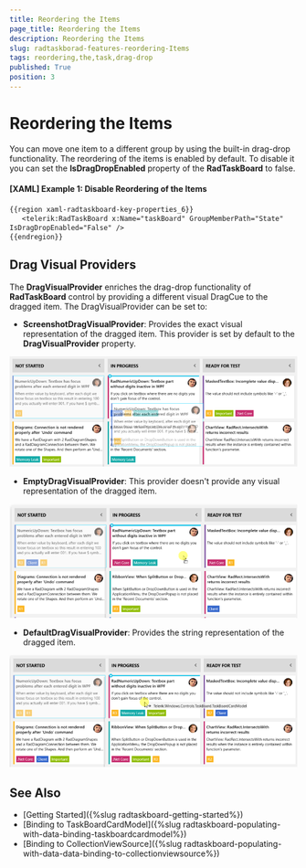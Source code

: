 ```yaml
---
title: Reordering the Items
page_title: Reordering the Items
description: Reordering the Items
slug: radtaskborad-features-reordering-Items
tags: reordering,the,task,drag-drop
published: True
position: 3
---
```


# Reordering the Items

You can move one item to a different group by using the built-in drag-drop functionality. The reordering of the items is enabled by default. To disable it you can set the __IsDragDropEnabled__ property of the __RadTaskBoard__ to false.

#### __[XAML] Example 1: Disable Reordering of the Items__
	{{region xaml-radtaskboard-key-properties_6}}
	   <telerik:RadTaskBoard x:Name="taskBoard" GroupMemberPath="State" IsDragDropEnabled="False" />
	{{endregion}}
	
## Drag Visual Providers

The __DragVisualProvider__ enriches the drag-drop functionality of __RadTaskBoard__ control by providing a different visual DragCue to the dragged item. The DragVisualProvider can be set to:

* __ScreenshotDragVisualProvider__: Provides the exact visual representation of the dragged item. This provider is set by default to the __DragVisualProvider__ property.

![radtaskborad features dragdrop 1](images/taskboard-screenshot-drag-visual.PNG)

* __EmptyDragVisualProvider__: This provider doesn't provide any visual representation of the dragged item.

![radtaskborad features dragdrop 2](images/taskboard-empty-drag-visual.PNG)

* __DefaultDragVisualProvider__: Provides the string representation of the dragged item.

![radtaskborad features dragdrop 3](images/taskboard-defaultstring-drag-visual.PNG)

## See Also
 * [Getting Started]({%slug radtaskboard-getting-started%})
 * [Binding to TaskBoardCardModel]({%slug radtaskboard-populating-with-data-binding-taskboardcardmodel%})
 * [Binding to CollectionViewSource]({%slug radtaskboard-populating-with-data-data-binding-to-collectionviewsource%})

